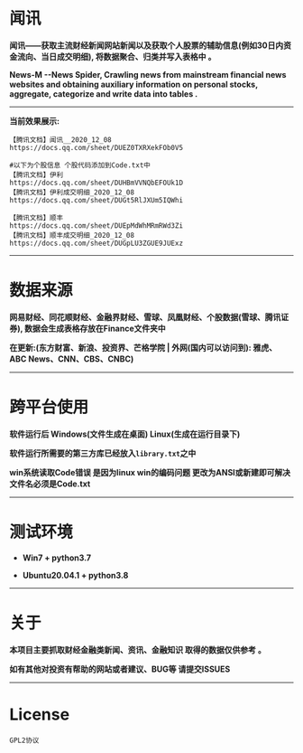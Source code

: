 # 闻讯

**闻讯——获取主流财经新闻网站新闻以及获取个人股票的辅助信息(例如30日内资金流向、当日成交明细), 将数据聚合、归类并写入表格中 。**

**News-M --News Spider, Crawling news from mainstream financial news websites and obtaining auxiliary information on personal stocks, aggregate, categorize and write data into tables .**

---

**当前效果展示:**

```
【腾讯文档】闻讯__2020_12_08
https://docs.qq.com/sheet/DUEZ0TXRXekFOb0V5

#以下为个股信息 个股代码添加到Code.txt中
【腾讯文档】伊利
https://docs.qq.com/sheet/DUHBmVVNQbEFOUk1D
【腾讯文档】伊利成交明细_2020_12_08
https://docs.qq.com/sheet/DUGt5RlJXUm5IQWhi

【腾讯文档】顺丰
https://docs.qq.com/sheet/DUEpMdWhMRmRWd3Zi
【腾讯文档】顺丰成交明细_2020_12_08
https://docs.qq.com/sheet/DUGpLU3ZGUE9JUExz
```

---

# 数据来源

**网易财经、同花顺财经、金融界财经、雪球、凤凰财经、个股数据(雪球、腾讯证券), 数据会生成表格存放在Finance文件夹中**

**在更新:(东方财富、新浪、投资界、芒格学院 | 外网(国内可以访问到): 雅虎、ABC News、CNN、CBS、CNBC)**

---

# 跨平台使用 

**软件运行后 Windows(文件生成在桌面) Linux(生成在运行目录下)**

**软件运行所需要的第三方库已经放入``library.txt``之中**

**win系统读取Code错误 是因为linux win的编码问题 更改为ANSI或新建即可解决 文件名必须是Code.txt**

---

# 测试环境

- **Win7 + python3.7**

- **Ubuntu20.04.1 + python3.8**

---

# 关于

**本项目主要抓取财经金融类新闻、资讯、金融知识 取得的数据仅供参考 。**

**如有其他对投资有帮助的网站或者建议、BUG等 请提交ISSUES**

---

# License

``GPL2协议``
